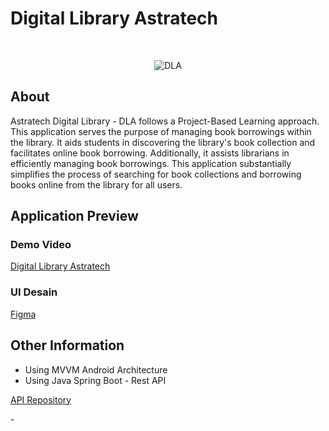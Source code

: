 # Digital Library Astratech
</br>
<p align="center"> <img src="https://github.com/R-04-maker/DLA/assets/72561531/c2c28651-e624-4a40-8ed3-b69c23fc97fd" alt="DLA" /> </p>

## About
Astratech Digital Library - DLA follows a Project-Based Learning approach. This application serves the purpose of managing book borrowings within the library. It aids students in discovering the library's book collection and facilitates online book borrowing. Additionally, it assists librarians in efficiently managing book borrowings. This application substantially simplifies the process of searching for book collections and borrowing books online from the library for all users.

## Application Preview

### Demo Video
<p align="left"> <a href="https://drive.google.com/file/d/1J91_qAcPx3efEezDv9czkd2qBxUO7v-O/view">Digital Library Astratech</a> </p>

### UI Desain
<p align="left"> <a href="https://www.figma.com/file/410NvlIBOfcr2Mk6ICMEML/Astratech-Digital-Library?type=design&node-id=2244%3A1442&mode=design&t=QR2NQ1Z6JPoXDPPb-1">Figma</a> </p>

## Other Information
- Using MVVM Android Architecture
- Using Java Spring Boot - Rest API
 <p align="left"> <a href="https://github.com/R-04-maker/DLA_api">API Repository</a> </p>
-  
